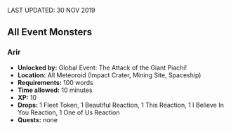 LAST UPDATED: 30 NOV 2019

## All Event Monsters

### Arir

- **Unlocked by:** Global Event: The Attack of the Giant Piachi!
- **Location:** All Meteoroid (Impact Crater, Mining Site, Spaceship)
- **Requirements:** 100 words
- **Time allowed:** 10 minutes
- **XP:** 10
- **Drops:** 1 Fleet Token, 1 Beautiful Reaction, 1 This Reaction, 1 I Believe In You Reaction, 1 One of Us Reaction
- **Quests:** none

